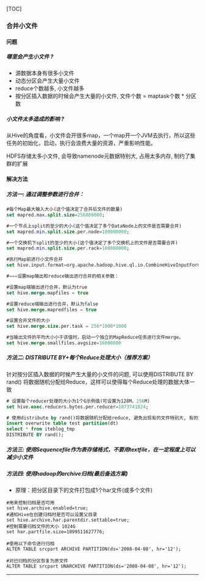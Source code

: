 [TOC]



### 合并小文件

#### 问题

##### 哪里会产生小文件 ?

- 源数据本身有很多小文件
- 动态分区会产生大量小文件
- reduce个数越多, 小文件越多
- 按分区插入数据的时候会产生大量的小文件, 文件个数 = maptask个数 * 分区数

##### 小文件太多造成的影响 ?

从Hive的角度看，小文件会开很多map，一个map开一个JVM去执行，所以这些任务的初始化，启动，执行会浪费大量的资源，严重影响性能。

HDFS存储太多小文件, 会导致namenode元数据特别大, 占用太多内存, 制约了集群的扩展



#### 解决方法

##### 方法一: 通过调整参数进行合并：

```sql
#每个Map最大输入大小(这个值决定了合并后文件的数量)
set mapred.max.split.size=256000000;

#一个节点上split的至少的大小(这个值决定了多个DataNode上的文件是否需要合并)
set mapred.min.split.size.per.node=100000000;

#一个交换机下split的至少的大小(这个值决定了多个交换机上的文件是否需要合并)
set mapred.min.split.size.per.rack=100000000;

#执行Map前进行小文件合并
set hive.input.format=org.apache.hadoop.hive.ql.io.CombineHiveInputFormat;

#===设置map输出和reduce输出进行合并的相关参数：

#设置map端输出进行合并，默认为true
set hive.merge.mapfiles = true

#设置reduce端输出进行合并，默认为false
set hive.merge.mapredfiles = true

#设置合并文件的大小
set hive.merge.size.per.task = 256*1000*1000

#当输出文件的平均大小小于该值时，启动一个独立的MapReduce任务进行文件merge。
set hive.merge.smallfiles.avgsize=16000000
```



##### 方法二: DISTRIBUTE BY+每个Reduce处理大小（推荐方案）

针对按分区插入数据的时候产生大量的小文件的问题, 可以使用DISTRIBUTE BY rand() 将数据随机分配给Reduce，这样可以使得每个Reduce处理的数据大体一致

```sql
# 设置每个reducer处理的大小为1个G示例值(可设置为128M，256M)
set hive.exec.reducers.bytes.per.reducer=1073741824;

# 使用distribute by rand()将数据随机分配给reduce, 避免出现有的文件特别大, 有的文件特别小
insert overwrite table test partition(dt)
select * from iteblog_tmp
DISTRIBUTE BY rand();
```



##### **方法三: 使用Sequencefile作为表存储格式，不要用textfile，在一定程度上可以减少小文件**



##### **方法四: 使用hadoop的archive归档**(最后备选方案)

- 原理：把分区目录下的文件打包成1个har文件(或多个文件)

```
#用来控制归档是否可用
set hive.archive.enabled=true;
#通知Hive在创建归档时是否可以设置父目录
set hive.archive.har.parentdir.settable=true;
#控制需要归档文件的大小 1024G
set har.partfile.size=1099511627776;

#使用以下命令进行归档
ALTER TABLE srcpart ARCHIVE PARTITION(ds='2008-04-08', hr='12');

#对已归档的分区恢复为原文件
ALTER TABLE srcpart UNARCHIVE PARTITION(ds='2008-04-08', hr='12');

```



---


